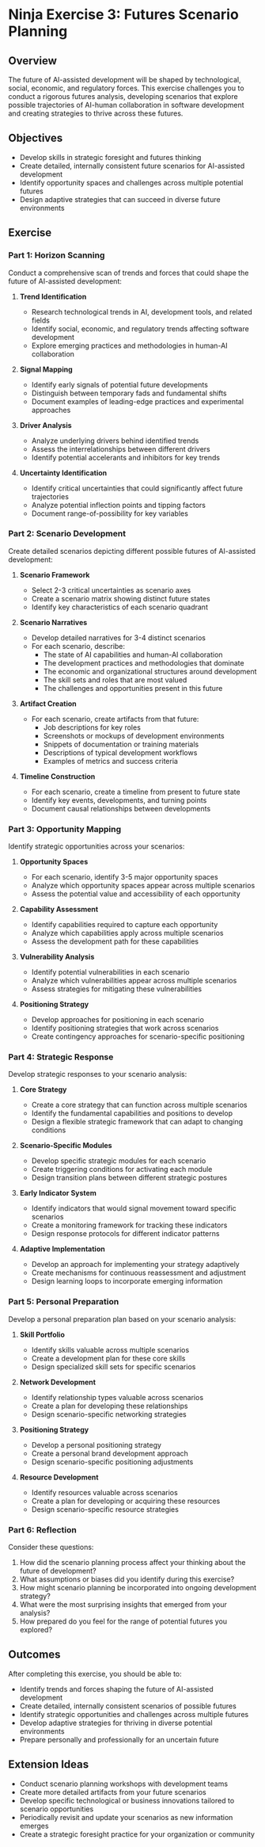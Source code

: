 # Ninja Exercise 3: Futures Scenario Planning

## Overview

The future of AI-assisted development will be shaped by technological, social, economic, and regulatory forces. This exercise challenges you to conduct a rigorous futures analysis, developing scenarios that explore possible trajectories of AI-human collaboration in software development and creating strategies to thrive across these futures.

## Objectives

- Develop skills in strategic foresight and futures thinking
- Create detailed, internally consistent future scenarios for AI-assisted development
- Identify opportunity spaces and challenges across multiple potential futures
- Design adaptive strategies that can succeed in diverse future environments

## Exercise

### Part 1: Horizon Scanning

Conduct a comprehensive scan of trends and forces that could shape the future of AI-assisted development:

1. **Trend Identification**
   - Research technological trends in AI, development tools, and related fields
   - Identify social, economic, and regulatory trends affecting software development
   - Explore emerging practices and methodologies in human-AI collaboration

2. **Signal Mapping**
   - Identify early signals of potential future developments
   - Distinguish between temporary fads and fundamental shifts
   - Document examples of leading-edge practices and experimental approaches

3. **Driver Analysis**
   - Analyze underlying drivers behind identified trends
   - Assess the interrelationships between different drivers
   - Identify potential accelerants and inhibitors for key trends

4. **Uncertainty Identification**
   - Identify critical uncertainties that could significantly affect future trajectories
   - Analyze potential inflection points and tipping factors
   - Document range-of-possibility for key variables

### Part 2: Scenario Development

Create detailed scenarios depicting different possible futures of AI-assisted development:

1. **Scenario Framework**
   - Select 2-3 critical uncertainties as scenario axes
   - Create a scenario matrix showing distinct future states
   - Identify key characteristics of each scenario quadrant

2. **Scenario Narratives**
   - Develop detailed narratives for 3-4 distinct scenarios
   - For each scenario, describe:
     - The state of AI capabilities and human-AI collaboration
     - The development practices and methodologies that dominate
     - The economic and organizational structures around development
     - The skill sets and roles that are most valued
     - The challenges and opportunities present in this future

3. **Artifact Creation**
   - For each scenario, create artifacts from that future:
     - Job descriptions for key roles
     - Screenshots or mockups of development environments
     - Snippets of documentation or training materials
     - Descriptions of typical development workflows
     - Examples of metrics and success criteria

4. **Timeline Construction**
   - For each scenario, create a timeline from present to future state
   - Identify key events, developments, and turning points
   - Document causal relationships between developments

### Part 3: Opportunity Mapping

Identify strategic opportunities across your scenarios:

1. **Opportunity Spaces**
   - For each scenario, identify 3-5 major opportunity spaces
   - Analyze which opportunity spaces appear across multiple scenarios
   - Assess the potential value and accessibility of each opportunity

2. **Capability Assessment**
   - Identify capabilities required to capture each opportunity
   - Analyze which capabilities apply across multiple scenarios
   - Assess the development path for these capabilities

3. **Vulnerability Analysis**
   - Identify potential vulnerabilities in each scenario
   - Analyze which vulnerabilities appear across multiple scenarios
   - Assess strategies for mitigating these vulnerabilities

4. **Positioning Strategy**
   - Develop approaches for positioning in each scenario
   - Identify positioning strategies that work across scenarios
   - Create contingency approaches for scenario-specific positioning

### Part 4: Strategic Response

Develop strategic responses to your scenario analysis:

1. **Core Strategy**
   - Create a core strategy that can function across multiple scenarios
   - Identify the fundamental capabilities and positions to develop
   - Design a flexible strategic framework that can adapt to changing conditions

2. **Scenario-Specific Modules**
   - Develop specific strategic modules for each scenario
   - Create triggering conditions for activating each module
   - Design transition plans between different strategic postures

3. **Early Indicator System**
   - Identify indicators that would signal movement toward specific scenarios
   - Create a monitoring framework for tracking these indicators
   - Design response protocols for different indicator patterns

4. **Adaptive Implementation**
   - Develop an approach for implementing your strategy adaptively
   - Create mechanisms for continuous reassessment and adjustment
   - Design learning loops to incorporate emerging information

### Part 5: Personal Preparation

Develop a personal preparation plan based on your scenario analysis:

1. **Skill Portfolio**
   - Identify skills valuable across multiple scenarios
   - Create a development plan for these core skills
   - Design specialized skill sets for specific scenarios

2. **Network Development**
   - Identify relationship types valuable across scenarios
   - Create a plan for developing these relationships
   - Design scenario-specific networking strategies

3. **Positioning Strategy**
   - Develop a personal positioning strategy
   - Create a personal brand development approach
   - Design scenario-specific positioning adjustments

4. **Resource Development**
   - Identify resources valuable across scenarios
   - Create a plan for developing or acquiring these resources
   - Design scenario-specific resource strategies

### Part 6: Reflection

Consider these questions:
1. How did the scenario planning process affect your thinking about the future of development?
2. What assumptions or biases did you identify during this exercise?
3. How might scenario planning be incorporated into ongoing development strategy?
4. What were the most surprising insights that emerged from your analysis?
5. How prepared do you feel for the range of potential futures you explored?

## Outcomes

After completing this exercise, you should be able to:
- Identify trends and forces shaping the future of AI-assisted development
- Create detailed, internally consistent scenarios of possible futures
- Identify strategic opportunities and challenges across multiple futures
- Develop adaptive strategies for thriving in diverse potential environments
- Prepare personally and professionally for an uncertain future

## Extension Ideas

- Conduct scenario planning workshops with development teams
- Create more detailed artifacts from your future scenarios
- Develop specific technological or business innovations tailored to scenario opportunities
- Periodically revisit and update your scenarios as new information emerges
- Create a strategic foresight practice for your organization or community

